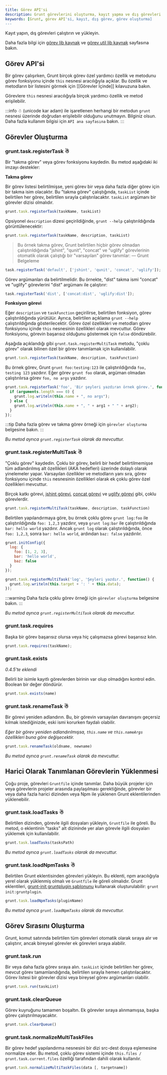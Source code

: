 ```yaml
---
title: Görev API'si
description: Grunt görevlerini oluşturma, kayıt yapma ve dış görevleri yüklemek için önemli bilgiler ve örnekler içermektedir. Detaylı açıklamalarla, kullanıcıların Grunt ile çalışma süreçlerini anlamalarına yardımcı olmaktadır.
keywords: [Grunt, görev API'si, kayıt, dış görev, görev oluşturma]
---
```


Kayıt yapın, dış görevleri çalıştırın ve yükleyin.

Daha fazla bilgi için [görev lib kaynak](https://github.com/gruntjs/grunt/blob/master/lib/grunt/task.js) ve [görev util lib kaynak](https://github.com/gruntjs/grunt/blob/master/lib/util/task.js) sayfasına bakın.

## Görev API'si
Bir görev çalışırken, Grunt birçok görev özel yardımcı özellik ve metodunu görev fonksiyonu içinde `this` nesnesi aracılığıyla açıklar. Bu özellik ve metodların bir listesini görmek için [[Görevler İçinde]] kılavuzuna bakın.

Görevlere `this` nesnesi aracılığıyla birçok yardımcı özellik ve metod erişilebilir.

:::info
☃ (unicode kar adam) ile işaretlenen herhangi bir metodun `grunt` nesnesi üzerinde doğrudan erişilebilir olduğunu unutmayın. Bilginiz olsun. Daha fazla kullanım bilgisi için `API ana sayfasına` bakın.
:::

## Görevler Oluşturma

### grunt.task.registerTask ☃
Bir "takma görev" veya görev fonksiyonu kaydedin. Bu metod aşağıdaki iki imzayı destekler:

**Takma görev**

Bir görev listesi belirtilmişse, yeni görev bir veya daha fazla diğer görev için bir takma isim olacaktır. Bu "takma görev" çalıştığında, `taskList` içinde belirtilen her görev, belirtilen sırayla çalıştırılacaktır. `taskList` argümanı bir görevler dizisi olmalıdır.

```js
grunt.task.registerTask(taskName, taskList)
```

Opsiyonel `description` dizesi geçirildiğinde, `grunt --help` çalıştırıldığında görüntülenecektir:

```js
grunt.task.registerTask(taskName, description, taskList)
```

> Bu örnek takma görev, Grunt belirtilen hiçbir görev olmadan çalıştırıldığında "jshint", "qunit", "concat" ve "uglify" görevlerinin otomatik olarak çalıştığı bir "varsayılan" görev tanımlar:
> — Grunt Belgeleme

```js
task.registerTask('default', ['jshint', 'qunit', 'concat', 'uglify']);
```

Görev argümanları da belirtilmelidir. Bu örnekte, "dist" takma ismi "concat" ve "uglify" görevlerini "dist" argümanı ile çalıştırır:

```js
task.registerTask('dist', ['concat:dist', 'uglify:dist']);
```

**Fonksiyon görevi**

Eğer `description` ve `taskFunction` geçirilirse, belirtilen fonksiyon, görev çalıştırıldığında yürütülür. Ayrıca, belirtilen açıklama `grunt --help` çalıştırıldığında gösterilecektir. Görev özel özellikleri ve metodları görev fonksiyonu içinde `this` nesnesinin özellikleri olarak mevcuttur. Görev fonksiyonu, görevin başarısız olduğunu göstermek için `false` döndürebilir.

Aşağıda açıklandığı gibi `grunt.task.registerMultiTask` metodu, "çoklu görev" olarak bilinen özel bir görev tanımlamak için kullanılabilir.

```js
grunt.task.registerTask(taskName, description, taskFunction)
```

Bu örnek görev, Grunt `grunt foo:testing:123` ile çalıştırıldığında `foo, testing 123` yazdırır. Eğer görev `grunt foo` olarak, argüman olmadan çalıştırılırsa görev `foo, no args` yazdırır.

```js
grunt.task.registerTask('foo', 'Bir şeyleri yazdıran örnek görev.', function(arg1, arg2) {
  if (arguments.length === 0) {
    grunt.log.writeln(this.name + ", no args");
  } else {
    grunt.log.writeln(this.name + ", " + arg1 + " " + arg2);
  }
});
```

:::tip
Daha fazla görev ve takma görev örneği için `görevler oluşturma` belgesine bakın.
:::

_Bu metod ayrıca `grunt.registerTask` olarak da mevcuttur._

### grunt.task.registerMultiTask ☃
"Çoklu görev" kaydedin. Çoklu bir görev, belirli bir hedef belirtilmemişse tüm adlandırılmış alt özellikleri (AKA hedefleri) üzerinde dolaylı olarak yinelemeler yapar. Varsayılan özellikler ve metodların yanı sıra, görev fonksiyonu içinde `this` nesnesinin özellikleri olarak ek çoklu görev özel özellikleri mevcuttur.

Birçok katkı görevi, [jshint görevi](https://github.com/gruntjs/grunt-contrib-jshint), [concat görevi](https://github.com/gruntjs/grunt-contrib-concat) ve [uglify görevi](https://github.com/gruntjs/grunt-contrib-uglify) gibi, çoklu görevlerdir.

```js
grunt.task.registerMultiTask(taskName, description, taskFunction)
```

Belirtilen yapılandırmaya göre, bu örnek çoklu görev `grunt log:foo` ile çalıştırıldığında `foo: 1,2,3` yazdırır, veya `grunt log:bar` ile çalıştırıldığında `bar: hello world` yazdırır. Ancak `grunt log` olarak çalıştırıldığında, önce `foo: 1,2,3`, sonra `bar: hello world`, ardından `baz: false` yazdırılır.

```js
grunt.initConfig({
  log: {
    foo: [1, 2, 3],
    bar: 'hello world',
    baz: false
  }
});

grunt.task.registerMultiTask('log', 'Şeyleri yazdır.', function() {
  grunt.log.writeln(this.target + ': ' + this.data);
});
```

:::warning
Daha fazla çoklu görev örneği için `görevler oluşturma` belgesine bakın.
:::
  
_Bu metod ayrıca `grunt.registerMultiTask` olarak da mevcuttur._

### grunt.task.requires

Başka bir görev başarısız olursa veya hiç çalışmazsa görevi başarısız kılın.

```js
grunt.task.requires(taskName);
```

### grunt.task.exists
*0.4.5'te eklendi*

Belirli bir isimle kayıtlı görevlerden birinin var olup olmadığını kontrol edin. Boolean bir değer döndürür.

```js
grunt.task.exists(name)
```

### grunt.task.renameTask ☃
Bir görevi yeniden adlandırın. Bu, bir görevin varsayılan davranışını geçersiz kılmak istediğinizde, eski ismi korurken faydalı olabilir.

_Eğer bir görev yeniden adlandırılmışsa, `this.name` ve `this.nameArgs` özellikleri buna göre değişecektir._

```js
grunt.task.renameTask(oldname, newname)
```

_Bu metod ayrıca `grunt.renameTask` olarak da mevcuttur._

## Harici Olarak Tanımlanan Görevlerin Yüklenmesi
Çoğu proje, görevleri `Gruntfile` içinde tanımlar. Daha büyük projeler için veya görevlerin projeler arasında paylaşılması gerektiğinde, görevler bir veya daha fazla harici dizinden veya Npm ile yüklenen Grunt eklentilerinden yüklenebilir.

### grunt.task.loadTasks ☃
Belirtilen dizinden, görevle ilgili dosyaları yükleyin, `Gruntfile` ile göreli. Bu metod, o eklentinin "tasks" alt dizininde yer alan görevle ilgili dosyaları yüklemek için kullanılabilir.

```js
grunt.task.loadTasks(tasksPath)
```

_Bu metod ayrıca `grunt.loadTasks` olarak da mevcuttur._

### grunt.task.loadNpmTasks ☃
Belirtilen Grunt eklentisinden görevleri yükleyin. Bu eklenti, npm aracılığıyla yerel olarak yüklenmiş olmalı ve `Gruntfile` ile göreli olmalıdır. Grunt eklentileri, [grunt-init gruntplugin şablonunu](https://github.com/gruntjs/grunt-init) kullanarak oluşturulabilir: `grunt init:gruntplugin`.

```js
grunt.task.loadNpmTasks(pluginName)
```

_Bu metod ayrıca `grunt.loadNpmTasks` olarak da mevcuttur._

## Görev Sırasını Oluşturma
Grunt, komut satırında belirtilen tüm görevleri otomatik olarak sıraya alır ve çalıştırır, ancak bireysel görevler ek görevleri sıraya alabilir.

### grunt.task.run
Bir veya daha fazla görev sıraya alın. `taskList` içinde belirtilen her görev, mevcut görev tamamlandığında, belirtilen sırayla hemen çalıştırılacaktır. Görev listesi bir görevler dizisi veya bireysel görev argümanları olabilir.

```js
grunt.task.run(taskList)
```

### grunt.task.clearQueue
Görev kuyruğunu tamamen boşaltın. Ek görevler sıraya alınmamışsa, başka görev çalıştırılmayacaktır.

```js
grunt.task.clearQueue()
```

### grunt.task.normalizeMultiTaskFiles
Bir görev hedef yapılandırma nesnesini bir dizi src-dest dosya eşlemesine normalize eder. Bu metod, çoklu görev sistemi içinde `this.files / grunt.task.current.files` özelliği tarafından dahili olarak kullanılır.

```js
grunt.task.normalizeMultiTaskFiles(data [, targetname])
```